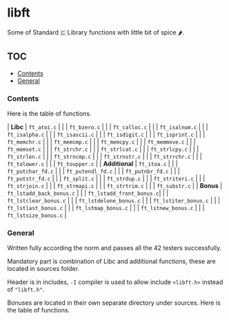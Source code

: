 # libft

Some of Standard 🇨 Library functions with little bit of spice 🌶️.

## TOC

* [Contents](#Contents)
* [General](#General)


### Contents

Here is the table of functions.

| **Libc**       | `ft_atoi.c`               |
|                | `ft_bzero.c`             |
|                | `ft_calloc.c`            |
|                | `ft_isalnum.c`           |
|                | `ft_isalpha.c`           |
|                | `ft_isascii.c`           |
|                | `ft_isdigit.c`           |
|                | `ft_isprint.c`           |
|                | `ft_memchr.c`            |
|                | `ft_memcmp.c`            |
|                | `ft_memcpy.c`            |
|                | `ft_memmove.c`           |
|                | `ft_memset.c`            |
|                | `ft_strchr.c`            |
|                | `ft_strlcat.c`           |
|                | `ft_strlcpy.c`           |
|                | `ft_strlen.c`            |
|                | `ft_strncmp.c`           |
|                | `ft_strnstr.c`           |
|                | `ft_strrchr.c`           |
|                | `ft_tolower.c`           |
|                | `ft_toupper.c`           |
| **Additional** | `ft_itoa.c`              |
|                | `ft_putchar_fd.c`        |
|                | `ft_putendl_fd.c`        |
|                | `ft_putnbr_fd.c`         |
|                | `ft_putstr_fd.c`         |
|                | `ft_split.c`             |
|                | `ft_strdup.c`            |
|                | `ft_striteri.c`          |
|                | `ft_strjoin.c`           |
|                | `ft_strmapi.c`           |
|                | `ft_strtrim.c`           |
|                | `ft_substr.c`            |
| **Bonus**      | `ft_lstadd_back_bonus.c` |
|                | `ft_lstadd_front_bonus.c`|
|                | `ft_lstclear_bonus.c`    |
|                | `ft_lstdelone_bonus.c`   |
|                | `ft_lstiter_bonus.c`     |
|                | `ft_lstlast_bonus.c`     |
|                | `ft_lstmap_bonus.c`      |
|                | `ft_lstnew_bonus.c`      |
|                | `ft_lstsize_bonus.c`     |

### General

Written fully according the norm and passes all the 42 testers successfully.

Mandatory part is combination of Libc and additional functions, these are located in sources folder.

Header is in includes, `-I` compiler is used to allow include `<libft.h>` instead of `"libft.h"`.

Bonuses are located in their own separate directory under sources. Here is the table of functions.
